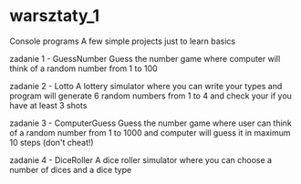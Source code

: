 # warsztaty_1
Console programs
A few simple projects just to learn basics

zadanie 1 - GuessNumber
Guess the number game where computer will think of a random number from 1 to 100

zadanie 2 - Lotto
A lottery simulator where you can write your types and program will generate 6 random numbers from 1 to 4 and check your if 
you have at least 3 shots

zadanie 3 - ComputerGuess
Guess the number game where user can think of a random number from 1 to 1000 and computer will guess it in maximum 10 steps 
(don't cheat!)

zadanie 4 - DiceRoller
A dice roller simulator where you can choose a number of dices and a dice type

